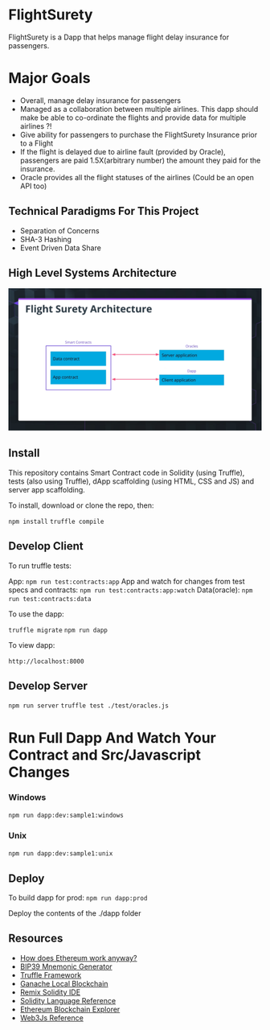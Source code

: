 # FlightSurety

FlightSurety is a Dapp that helps manage flight delay insurance for passengers.

# Major Goals

- Overall, manage delay insurance for passengers
- Managed as a collaboration between multiple airlines. This dapp should make be able to co-ordinate the flights and provide data for multiple airlines ?!
- Give ability for passengers to purchase the FlightSurety Insurance prior to a Flight
- If the flight is delayed due to airline fault (provided by Oracle), passengers are paid 1.5X(arbitrary number) the amount they paid for the insurance.
- Oracle provides all the flight statuses of the airlines (Could be an open API too)

## Technical Paradigms For This Project

- Separation of Concerns
- SHA-3 Hashing
- Event Driven Data Share

## High Level Systems Architecture

![High Level Systems Architecture](image-docs/high-level-systems-architecture.png)

## Install

This repository contains Smart Contract code in Solidity (using Truffle), tests (also using Truffle), dApp scaffolding (using HTML, CSS and JS) and server app scaffolding.

To install, download or clone the repo, then:

`npm install`
`truffle compile`

## Develop Client

To run truffle tests:

App: `npm run test:contracts:app`
App and watch for changes from test specs and contracts: `npm run test:contracts:app:watch`
Data(oracle): `npm run test:contracts:data`

To use the dapp:

`truffle migrate`
`npm run dapp`

To view dapp:

`http://localhost:8000`

## Develop Server

`npm run server`
`truffle test ./test/oracles.js`

# Run Full Dapp And Watch Your Contract and Src/Javascript Changes

### Windows

`npm run dapp:dev:sample1:windows`

### Unix

`npm run dapp:dev:sample1:unix`

## Deploy

To build dapp for prod:
`npm run dapp:prod`

Deploy the contents of the ./dapp folder

## Resources

- [How does Ethereum work anyway?](https://medium.com/@preethikasireddy/how-does-ethereum-work-anyway-22d1df506369)
- [BIP39 Mnemonic Generator](https://iancoleman.io/bip39/)
- [Truffle Framework](http://truffleframework.com/)
- [Ganache Local Blockchain](http://truffleframework.com/ganache/)
- [Remix Solidity IDE](https://remix.ethereum.org/)
- [Solidity Language Reference](http://solidity.readthedocs.io/en/v0.4.24/)
- [Ethereum Blockchain Explorer](https://etherscan.io/)
- [Web3Js Reference](https://github.com/ethereum/wiki/wiki/JavaScript-API)
